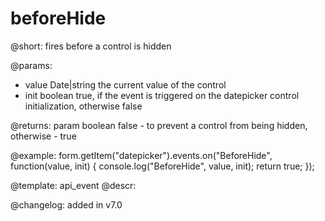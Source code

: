 beforeHide
=============

@short: fires before a control is hidden
 

@params:
- value     Date|string     the current value of the control
- init      boolean     true, if the event is triggered on the datepicker control initialization, otherwise false

@returns:
param   boolean     false - to prevent a control from being hidden, otherwise - true


@example:
form.getItem("datepicker").events.on("BeforeHide", function(value, init) {
    console.log("BeforeHide", value, init);
    return true;
});


@template: api_event
@descr:

@changelog: added in v7.0
